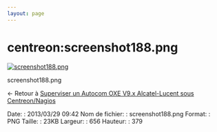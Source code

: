 ```yaml
---
layout: page
---
```


centreon:screenshot188.png
==========================

[![screenshot188.png](..//assets/media/centreon/screenshot188.png@cache=&w=656&h=379 "screenshot188.png")](..//assets/media/centreon/screenshot188.png@cache= "Afficher le fichier original")

screenshot188.png

← Retour à [Superviser un Autocom OXE V9.x Alcatel-Lucent sous
Centreon/Nagios](../../centreon/superviser-oxe-alcatel.html "centreon:superviser-oxe-alcatel")

Date:
:   2013/03/29 09:42
Nom de fichier:
:   screenshot188.png
Format:
:   PNG
Taille:
:   23KB
Largeur:
:   656
Hauteur:
:   379

